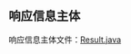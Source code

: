 ## 响应信息主体

响应信息主体文件：[Result.java](..%2F..%2Fcommon-core%2Fsrc%2Fmain%2Fjava%2Fcom%2Fcommon%2Fcore%2Fdomain%2FResult.java)
